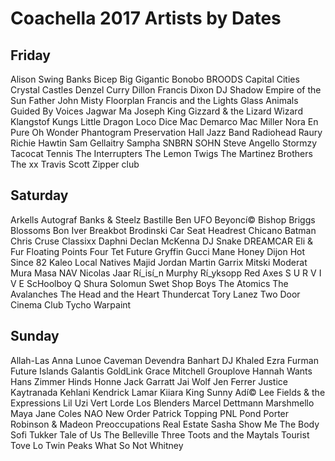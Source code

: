 # Coachella 2017 Artists by Dates

## Friday

Alison Swing
Banks
Bicep
Big Gigantic
Bonobo
BROODS
Capital Cities
Crystal Castles
Denzel Curry
Dillon Francis
Dixon
DJ Shadow
Empire of the Sun
Father John Misty
Floorplan
Francis and the Lights
Glass Animals
Guided By Voices
Jagwar Ma
Joseph
King Gizzard & the Lizard Wizard
Klangstof
Kungs
Little Dragon
Loco Dice
Mac Demarco
Mac Miller
Nora En Pure
Oh Wonder
Phantogram
Preservation Hall Jazz Band
Radiohead
Raury
Richie Hawtin
Sam Gellaitry
Sampha
SNBRN
SOHN
Steve Angello
Stormzy
Tacocat
Tennis
The Interrupters
The Lemon Twigs
The Martinez Brothers
The xx
Travis Scott
Zipper club

## Saturday

Arkells
Autograf
Banks & Steelz
Bastille
Ben UFO
Beyoncí©
Bishop Briggs
Blossoms
Bon Iver
Breakbot
Brodinski
Car Seat Headrest
Chicano Batman
Chris Cruse
Classixx
Daphni
Declan McKenna
DJ Snake
DREAMCAR
Eli & Fur
Floating Points
Four Tet
Future
Gryffin
Gucci Mane
Honey Dijon
Hot Since 82
Kaleo
Local Natives
Majid Jordan
Martin Garrix
Mitski
Moderat
Mura Masa
NAV
Nicolas Jaar
Rí_isí_n Murphy
Rí_yksopp
Red Axes
S U R V I V E
ScHoolboy Q
Shura
Solomun
Swet Shop Boys
The Atomics
The Avalanches
The Head and the Heart
Thundercat
Tory Lanez
Two Door Cinema Club
Tycho
Warpaint

## Sunday

Allah-Las
Anna Lunoe
Caveman
Devendra Banhart
DJ Khaled
Ezra Furman
Future Islands
Galantis
GoldLink
Grace Mitchell
Grouplove
Hannah Wants
Hans Zimmer
Hinds
Honne
Jack Garratt
Jai Wolf
Jen Ferrer
Justice
Kaytranada
Kehlani
Kendrick Lamar
Kiiara
King Sunny Adí©
Lee Fields & the Expressions
Lil Uzi Vert
Lorde
Los Blenders
Marcel Dettmann
Marshmello
Maya Jane Coles
NAO
New Order
Patrick Topping
PNL
Pond
Porter Robinson & Madeon
Preoccupations
Real Estate
Sasha
Show Me The Body
Sofi Tukker
Tale of Us
The Belleville Three
Toots and the Maytals
Tourist
Tove Lo
Twin Peaks
What So Not
Whitney